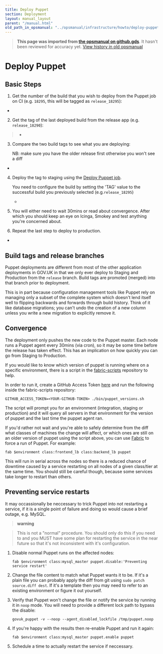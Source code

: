 ```yaml
---
title: Deploy Puppet
section: Deployment
layout: manual_layout
parent: "/manual.html"
old_path_in_opsmanual: "../opsmanual/infrastructure/howto/deploy-puppet.md"
---
```




> **This page was imported from [the opsmanual on github.gds](https://github.gds/gds/opsmanual)**.
It hasn't been reviewed for accuracy yet.
[View history in old opsmanual](https://github.gds/gds/opsmanual/tree/master/infrastructure/howto/deploy-puppet.md)


# Deploy Puppet

## Basic Steps

1.  Get the number of the build that you wish to deploy from the Puppet
    job on CI (e.g. `18295`, this will be tagged as `release_18295`):

 -   [](https://ci.integration.publishing.service.gov.uk/job/govuk-puppet/job/master/)

2.  Get the tag of the last deployed build from the release app (e.g.
    `release_18290`):

> -   [](https://release.publishing.service.gov.uk/applications/puppet)

3.  Compare the two build tags to see what you are deploying:

    NB: make sure you have the older release first otherwise you won't
    see a diff

 -   [](https://github.com/alphagov/govuk-puppet/compare/release_18290...release_18295)

4.  Deploy the tag to staging using the [Deploy Puppet
    job](https://deploy.staging.publishing.service.gov.uk/job/Deploy_Puppet).

    You need to configure the build by setting the 'TAG' value to the
    successful build you previously selected (e.g.`release_18295`)

    -   [](https://deploy.integration.publishing.service.gov.uk/job/deploy_puppet/build)

5.  You will either need to wait 30mins or read about convergence. After
    which you should keep an eye on Icinga, Smokey and test anything
    you're concerned about.
6.  Repeat the last step to deploy to production.

 -   [](https://deploy.publishing.service.gov.uk/job/Deploy_Puppet/)

## Build tags and release branches

Puppet deployments are different from most of the other application
deployments in GOV.UK in that we only ever deploy to Staging and
Production from the `release` branch. Build tags are promoted (merged)
into that branch prior to deployment.

This is in part because configuration management tools like Puppet rely
on managing only a subset of the complete system which doesn't lend
itself well to flipping backwards and forwards through build history.
Think of it like database migrations; you can't undo the creation of a
new column unless you write a new migration to explicitly remove it.

## Convergence

The deployment only pushes the new code to the Puppet master. Each node
runs a Puppet agent every 30mins (via cron), so it may be some time
before the release has taken effect. This has an implication on how
quickly you can go from Staging to Production.

If you would like to know which version of puppet is running where on a
specific environment, there is a script in the
[fabric-scripts](https://github.com/alphagov/fabric-scripts) repository
to help.

In order to run it, create a GitHub Access Token
[here](https://github.com/settings/tokens) and run the following inside
the fabric-scripts repository:

    GITHUB_ACCESS_TOKEN=<YOUR-GITHUB-TOKEN> ./bin/puppet_versions.sh

The script will prompt you for an environment (integration, staging or
production) and it will query all servers in that environment for the
version of puppet and the last time the puppet agent ran.

If you'd rather not wait and you're able to safely determine from the
diff what classes of machines the change will affect, or which ones are
still on an older version of puppet using the script above, you can use
[Fabric](https://github.com/alphagov/fabric-scripts) to force a run of
Puppet. For example:

    fab $environment class:frontend_lb class:backend_lb puppet

This will run in serial across the nodes so there is a reduced chance of
downtime caused by a service restarting on all nodes of a given
class/tier at the same time. You should still be careful though, because
some services take longer to restart than others.

## Preventing service restarts

It may occassionally be neccessary to trick Puppet into not restarting a
service, if it is a single point of failure and doing so would cause a
brief outage, e.g. MySQL.

> **warning**

> This is not a "normal" procedure. You should only do this if you need
> to and you MUST have some plan for restarting the service in the near
> future so that it's not inconsistent with it's configuration.

1.  Disable normal Puppet runs on the affected nodes:

        fab $environment class:mysql_master puppet.disable:'Preventing service restart'

2.  Change the file content to match what Puppet wants it to be. If it's
    a plain file you can probably apply the diff from git using
    `sudo patch source.diff dest`. If it's a template then you may need
    to refer to an existing environment or figure it out yourself.
3.  Verify that Puppet won't change the file or notify the service by
    running it in `noop` mode. You will need to provide a different lock
    path to bypass the disable:

        govuk_puppet -v --noop --agent_disabled_lockfile /tmp/puppet.noop

4.  If you're happy with the results then re-enable Puppet and run it
    again:

        fab $environment class:mysql_master puppet.enable puppet

5.  Schedule a time to actually restart the service if neccessary.
